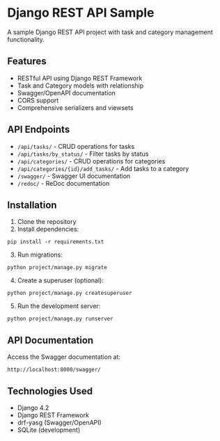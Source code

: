 # Django REST API Sample

A sample Django REST API project with task and category management functionality.

## Features

- RESTful API using Django REST Framework
- Task and Category models with relationship
- Swagger/OpenAPI documentation
- CORS support
- Comprehensive serializers and viewsets

## API Endpoints

- `/api/tasks/` - CRUD operations for tasks
- `/api/tasks/by_status/` - Filter tasks by status
- `/api/categories/` - CRUD operations for categories
- `/api/categories/{id}/add_tasks/` - Add tasks to a category
- `/swagger/` - Swagger UI documentation
- `/redoc/` - ReDoc documentation

## Installation

1. Clone the repository
2. Install dependencies:
```
pip install -r requirements.txt
```
3. Run migrations:
```
python project/manage.py migrate
```
4. Create a superuser (optional):
```
python project/manage.py createsuperuser
```
5. Run the development server:
```
python project/manage.py runserver
```

## API Documentation

Access the Swagger documentation at:
```
http://localhost:8000/swagger/
```

## Technologies Used

- Django 4.2
- Django REST Framework
- drf-yasg (Swagger/OpenAPI)
- SQLite (development) 